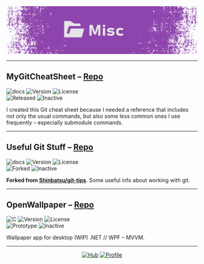 <img src="../../Resources/Banners/Misc.png" alt="Misc banner" />

---

## MyGitCheatSheet – [Repo](https://github.com/cfrBernard/MyGitCheatSheet)
![docs](https://img.shields.io/badge/docs-purple)
![Version](https://img.shields.io/badge/version-v1.0.0-blue)
![License](https://img.shields.io/badge/license-MIT-green) <br>
![Released](https://img.shields.io/badge/Released-green)
![Inactive](https://img.shields.io/badge/status-Inactive-red)

I created this Git cheat sheet because I needed a reference that includes not only the usual commands, but also some less common ones I use frequently – especially submodule commands.

---

## Useful Git Stuff – [Repo](https://github.com/cfrBernard/git-tips)
![docs](https://img.shields.io/badge/docs-purple)
![Version](https://img.shields.io/badge/version-v0.0.0-blue)
![License](https://img.shields.io/badge/license-MIT-green) <br>
![Forked](https://img.shields.io/badge/Forked-orange)
![Inactive](https://img.shields.io/badge/status-Inactive-red)

**Forked from [Shinbatsu/git-tips](https://github.com/Shinbatsu/git-tips)**. Some useful info about working with git.

---

## OpenWallpaper – [Repo](https://github.com/cfrBernard/OpenWallpaper)
![C](https://img.shields.io/badge/C%23-.NET-purple)
![Version](https://img.shields.io/badge/version-v0.0.0-blue)
![License](https://img.shields.io/badge/license-MIT-green) <br>
![Prototype](https://img.shields.io/badge/Prototype-red)
![Inactive](https://img.shields.io/badge/status-Inactive-red)

Wallpaper app for desktop (WIP) .NET // WPF – MVVM.

---

<div align="center">

[![Hub](https://img.shields.io/badge/◀-Hub-blue?style=for-the-badge)](../../README.md)
[![Profile](https://img.shields.io/badge/◀-Profile-green?style=for-the-badge)](https://github.com/cfrBernard)

</div>
